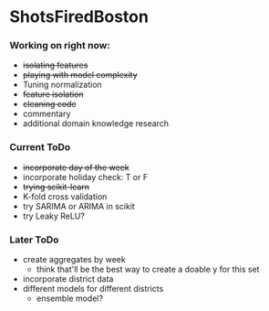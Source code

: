 # ShotsFiredBoston

### Working on right now:
- ~~isolating features~~
- ~~playing with model complexity~~
- Tuning normalization
- ~~feature isolation~~
- ~~cleaning code~~
- commentary
- additional domain knowledge research

### Current ToDo
- ~~incorporate day of the week~~
- incorporate holiday check: T or F
- ~~trying scikit-learn~~
- K-fold cross validation
- try SARIMA or ARIMA in scikit
- try Leaky ReLU?

### Later ToDo
- create aggregates by week
    - think that'll be the best way to create a doable y for this set
- incorporate district data
- different models for different districts
    - ensemble model?